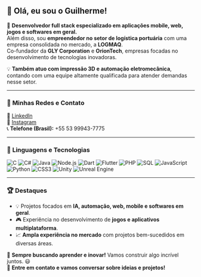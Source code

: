 ## 👋 Olá, eu sou o Guilherme!

🚀 **Desenvolvedor full stack especializado em aplicações mobile, web, jogos e softwares em geral.**  
Além disso, sou **empreendedor no setor de logística portuária** com uma empresa consolidada no mercado, a **LOGMAQ**.  
Co-fundador da **GLY Corporation** e **OrionTech**, empresas focadas no desenvolvimento de tecnologias inovadoras.

💡 **Também atuo com impressão 3D e automação eletromecânica**, contando com uma equipe altamente qualificada para atender demandas nesse setor.

---

### 📌 **Minhas Redes e Contato**
🔹 [LinkedIn](https://www.linkedin.com/in/guilherme-rodrigues-998147268/)  
🔹 [Instagram](https://www.instagram.com/_guilhermerodriguesf/)  
📞 **Telefone (Brasil):** +55 53 99943-7775  

---

### 🚀 **Linguagens e Tecnologias**
![C](https://img.shields.io/badge/C-00599C?style=for-the-badge&logo=c&logoColor=white)
![C#](https://img.shields.io/badge/C%23-239120?style=for-the-badge&logo=csharp&logoColor=white)
![Java](https://img.shields.io/badge/Java-007396?style=for-the-badge&logo=java&logoColor=white)
![Node.js](https://img.shields.io/badge/Node.js-339933?style=for-the-badge&logo=nodedotjs&logoColor=white)
![Dart](https://img.shields.io/badge/Dart-0175C2?style=for-the-badge&logo=dart&logoColor=white)
![Flutter](https://img.shields.io/badge/Flutter-02569B?style=for-the-badge&logo=flutter&logoColor=white)
![PHP](https://img.shields.io/badge/PHP-777BB4?style=for-the-badge&logo=php&logoColor=white)
![SQL](https://img.shields.io/badge/SQL-4479A1?style=for-the-badge&logo=mysql&logoColor=white)
![JavaScript](https://img.shields.io/badge/JavaScript-F7DF1E?style=for-the-badge&logo=javascript&logoColor=black)
![Python](https://img.shields.io/badge/Python-3776AB?style=for-the-badge&logo=python&logoColor=white)
![CSS3](https://img.shields.io/badge/CSS3-1572B6?style=for-the-badge&logo=css3&logoColor=white)
![Unity](https://img.shields.io/badge/Unity-100000?style=for-the-badge&logo=unity&logoColor=white)
![Unreal Engine](https://img.shields.io/badge/Unreal-313131?style=for-the-badge&logo=unrealengine&logoColor=white)

---

### 🏆 **Destaques**
- 💡 Projetos focados em **IA, automação, web, mobile e softwares em geral**.  
- 🎮 Experiência no desenvolvimento de **jogos e aplicativos multiplataforma**.  
- 📈 **Ampla experiência no mercado** com projetos bem-sucedidos em diversas áreas.  

🚀 **Sempre buscando aprender e inovar!** Vamos construir algo incrível juntos. 😃  
💬 **Entre em contato e vamos conversar sobre ideias e projetos!**
